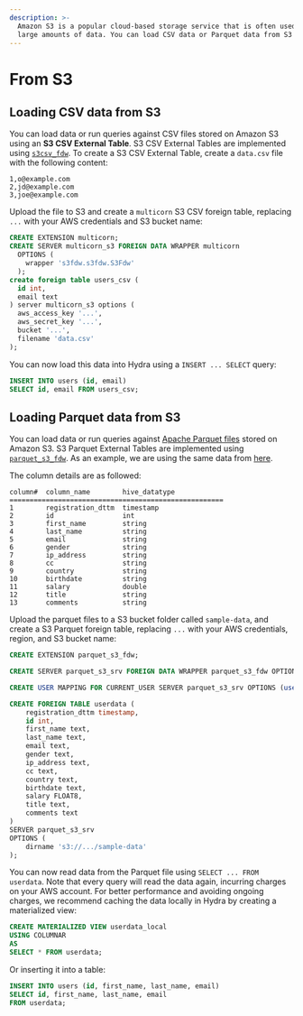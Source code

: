 ```yaml
---
description: >-
  Amazon S3 is a popular cloud-based storage service that is often used to store
  large amounts of data. You can load CSV data or Parquet data from S3 to Hydra.
---
```


# From S3

## Loading CSV data from S3

You can load data or run queries against CSV files stored on Amazon S3 using an **S3 CSV External Table**. S3 CSV External Tables are implemented using [`s3csv_fdw`](https://github.com/eligoenergy/s3csv\_fdw). To create a S3 CSV External Table, create a `data.csv` file with the following content:

```csv
1,o@example.com
2,jd@example.com
3,joe@example.com
```

Upload the file to S3 and create a `multicorn` S3 CSV foreign table, replacing `...` with your AWS credentials and S3 bucket name:

```sql
CREATE EXTENSION multicorn;
CREATE SERVER multicorn_s3 FOREIGN DATA WRAPPER multicorn
  OPTIONS (
    wrapper 's3fdw.s3fdw.S3Fdw'
  );
create foreign table users_csv (
  id int,
  email text
) server multicorn_s3 options (
  aws_access_key '...',
  aws_secret_key '...',
  bucket '...',
  filename 'data.csv'
);
```

You can now load this data into Hydra using a `INSERT ... SELECT` query:

```sql
INSERT INTO users (id, email)
SELECT id, email FROM users_csv;
```

## Loading Parquet data from S3

You can load data or run queries against [Apache Parquet files](https://parquet.apache.org/) stored on Amazon S3. S3 Parquet External Tables are implemented using [`parquet_s3_fdw`](https://github.com/hydradatabase/parquet\_s3\_fdw). As an example, we are using the same data from [here](https://github.com/Teradata/kylo/tree/master/samples/sample-data/parquet).

The column details are as followed:

```
column#  column_name        hive_datatype
=====================================================
1        registration_dttm  timestamp
2        id                 int
3        first_name         string
4        last_name          string
5        email              string
6        gender             string
7        ip_address         string
8        cc                 string
9        country            string
10       birthdate          string
11       salary             double
12       title              string
13       comments           string
```

Upload the parquet files to a S3 bucket folder called `sample-data`, and create a S3 Parquet foreign table, replacing `...` with your AWS credentials, region, and S3 bucket name:

```sql
CREATE EXTENSION parquet_s3_fdw;

CREATE SERVER parquet_s3_srv FOREIGN DATA WRAPPER parquet_s3_fdw OPTIONS (region '...');

CREATE USER MAPPING FOR CURRENT_USER SERVER parquet_s3_srv OPTIONS (user '...', password '...');

CREATE FOREIGN TABLE userdata (
    registration_dttm timestamp,
    id int,
    first_name text,
    last_name text,
    email text,
    gender text,
    ip_address text,
    cc text,
    country text,
    birthdate text,
    salary FLOAT8,
    title text,
    comments text
)
SERVER parquet_s3_srv
OPTIONS (
    dirname 's3://.../sample-data'
);
```

You can now read data from the Parquet file using `SELECT ... FROM userdata`. Note that every query will read the data again, incurring charges on your AWS account. For better performance and avoiding ongoing charges, we recommend caching the data locally in Hydra by creating a materialized view:

```sql
CREATE MATERIALIZED VIEW userdata_local
USING COLUMNAR
AS
SELECT * FROM userdata;
```

Or inserting it into a table:

```sql
INSERT INTO users (id, first_name, last_name, email)
SELECT id, first_name, last_name, email
FROM userdata;
```
